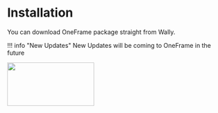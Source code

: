 # Installation
You can download OneFrame package straight from Wally.

!!! info "New Updates"
    New Updates will be coming to OneFrame in the future


[<img src="https://wally.run/static/wally-logo.7f93c2d5.svg" width="200" height="100">](https://wally.run/package/daulric/oneframe)
